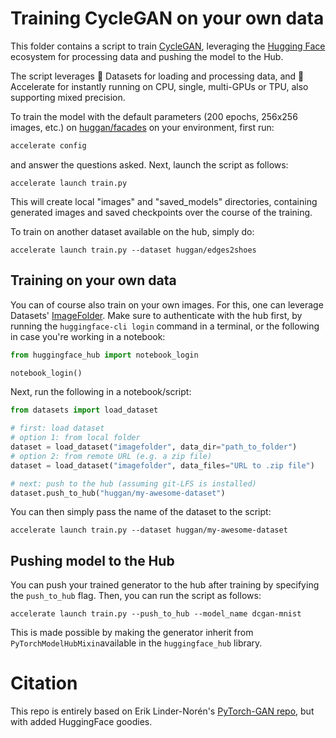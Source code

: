 # Training CycleGAN on your own data

This folder contains a script to train [CycleGAN](https://arxiv.org/abs/1703.10593), leveraging the [Hugging Face](https://huggingface.co/) ecosystem for processing data and pushing the model to the Hub.

The script leverages 🤗 Datasets for loading and processing data, and 🤗 Accelerate for instantly running on CPU, single, multi-GPUs or TPU, also supporting mixed precision.

To train the model with the default parameters (200 epochs, 256x256 images, etc.) on [huggan/facades](https://huggingface.co/datasets/huggan/facades) on your environment, first run:

```bash
accelerate config
```

and answer the questions asked. Next, launch the script as follows: 

```
accelerate launch train.py
```

This will create local "images" and "saved_models" directories, containing generated images and saved checkpoints over the course of the training.

To train on another dataset available on the hub, simply do:

```
accelerate launch train.py --dataset huggan/edges2shoes
```

## Training on your own data

You can of course also train on your own images. For this, one can leverage Datasets' [ImageFolder](https://huggingface.co/docs/datasets/v2.0.0/en/image_process#imagefolder). Make sure to authenticate with the hub first, by running the `huggingface-cli login` command in a terminal, or the following in case you're working in a notebook:

```python
from huggingface_hub import notebook_login

notebook_login()
```

Next, run the following in a notebook/script:

```python
from datasets import load_dataset

# first: load dataset
# option 1: from local folder
dataset = load_dataset("imagefolder", data_dir="path_to_folder")
# option 2: from remote URL (e.g. a zip file)
dataset = load_dataset("imagefolder", data_files="URL to .zip file")

# next: push to the hub (assuming git-LFS is installed)
dataset.push_to_hub("huggan/my-awesome-dataset")
```

You can then simply pass the name of the dataset to the script:

```
accelerate launch train.py --dataset huggan/my-awesome-dataset
```

## Pushing model to the Hub

You can push your trained generator to the hub after training by specifying the `push_to_hub` flag. 
Then, you can run the script as follows:

```
accelerate launch train.py --push_to_hub --model_name dcgan-mnist
```

This is made possible by making the generator inherit from `PyTorchModelHubMixin`available in the `huggingface_hub` library. 

# Citation

This repo is entirely based on Erik Linder-Norén's [PyTorch-GAN repo](https://github.com/eriklindernoren/PyTorch-GAN), but with added HuggingFace goodies.